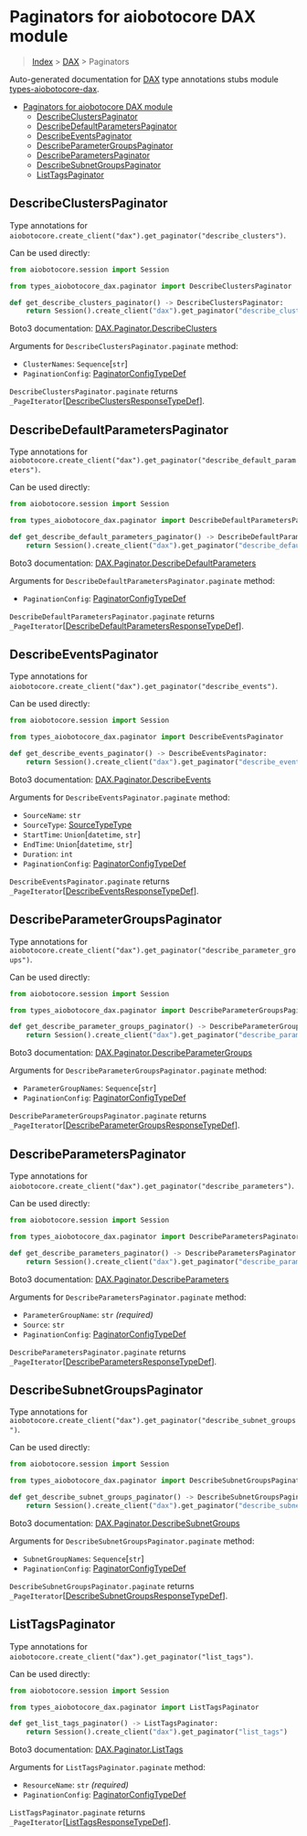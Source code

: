 <a id="paginators-for-aiobotocore-dax-module"></a>

# Paginators for aiobotocore DAX module

> [Index](..) > [DAX](.) > Paginators

Auto-generated documentation for
[DAX](https://boto3.amazonaws.com/v1/documentation/api/latest/reference/services/dax.html#DAX)
type annotations stubs module
[types-aiobotocore-dax](https://pypi.org/project/types-aiobotocore-dax/).

- [Paginators for aiobotocore DAX module](#paginators-for-aiobotocore-dax-module)
  - [DescribeClustersPaginator](#describeclusterspaginator)
  - [DescribeDefaultParametersPaginator](#describedefaultparameterspaginator)
  - [DescribeEventsPaginator](#describeeventspaginator)
  - [DescribeParameterGroupsPaginator](#describeparametergroupspaginator)
  - [DescribeParametersPaginator](#describeparameterspaginator)
  - [DescribeSubnetGroupsPaginator](#describesubnetgroupspaginator)
  - [ListTagsPaginator](#listtagspaginator)

<a id="describeclusterspaginator"></a>

## DescribeClustersPaginator

Type annotations for
`aiobotocore.create_client("dax").get_paginator("describe_clusters")`.

Can be used directly:

```python
from aiobotocore.session import Session

from types_aiobotocore_dax.paginator import DescribeClustersPaginator

def get_describe_clusters_paginator() -> DescribeClustersPaginator:
    return Session().create_client("dax").get_paginator("describe_clusters")
```

Boto3 documentation:
[DAX.Paginator.DescribeClusters](https://boto3.amazonaws.com/v1/documentation/api/latest/reference/services/dax.html#DAX.Paginator.DescribeClusters)

Arguments for `DescribeClustersPaginator.paginate` method:

- `ClusterNames`: `Sequence`\[`str`\]
- `PaginationConfig`:
  [PaginatorConfigTypeDef](./type_defs.md#paginatorconfigtypedef)

`DescribeClustersPaginator.paginate` returns
`_PageIterator`\[[DescribeClustersResponseTypeDef](./type_defs.md#describeclustersresponsetypedef)\].

<a id="describedefaultparameterspaginator"></a>

## DescribeDefaultParametersPaginator

Type annotations for
`aiobotocore.create_client("dax").get_paginator("describe_default_parameters")`.

Can be used directly:

```python
from aiobotocore.session import Session

from types_aiobotocore_dax.paginator import DescribeDefaultParametersPaginator

def get_describe_default_parameters_paginator() -> DescribeDefaultParametersPaginator:
    return Session().create_client("dax").get_paginator("describe_default_parameters")
```

Boto3 documentation:
[DAX.Paginator.DescribeDefaultParameters](https://boto3.amazonaws.com/v1/documentation/api/latest/reference/services/dax.html#DAX.Paginator.DescribeDefaultParameters)

Arguments for `DescribeDefaultParametersPaginator.paginate` method:

- `PaginationConfig`:
  [PaginatorConfigTypeDef](./type_defs.md#paginatorconfigtypedef)

`DescribeDefaultParametersPaginator.paginate` returns
`_PageIterator`\[[DescribeDefaultParametersResponseTypeDef](./type_defs.md#describedefaultparametersresponsetypedef)\].

<a id="describeeventspaginator"></a>

## DescribeEventsPaginator

Type annotations for
`aiobotocore.create_client("dax").get_paginator("describe_events")`.

Can be used directly:

```python
from aiobotocore.session import Session

from types_aiobotocore_dax.paginator import DescribeEventsPaginator

def get_describe_events_paginator() -> DescribeEventsPaginator:
    return Session().create_client("dax").get_paginator("describe_events")
```

Boto3 documentation:
[DAX.Paginator.DescribeEvents](https://boto3.amazonaws.com/v1/documentation/api/latest/reference/services/dax.html#DAX.Paginator.DescribeEvents)

Arguments for `DescribeEventsPaginator.paginate` method:

- `SourceName`: `str`
- `SourceType`: [SourceTypeType](./literals.md#sourcetypetype)
- `StartTime`: `Union`\[`datetime`, `str`\]
- `EndTime`: `Union`\[`datetime`, `str`\]
- `Duration`: `int`
- `PaginationConfig`:
  [PaginatorConfigTypeDef](./type_defs.md#paginatorconfigtypedef)

`DescribeEventsPaginator.paginate` returns
`_PageIterator`\[[DescribeEventsResponseTypeDef](./type_defs.md#describeeventsresponsetypedef)\].

<a id="describeparametergroupspaginator"></a>

## DescribeParameterGroupsPaginator

Type annotations for
`aiobotocore.create_client("dax").get_paginator("describe_parameter_groups")`.

Can be used directly:

```python
from aiobotocore.session import Session

from types_aiobotocore_dax.paginator import DescribeParameterGroupsPaginator

def get_describe_parameter_groups_paginator() -> DescribeParameterGroupsPaginator:
    return Session().create_client("dax").get_paginator("describe_parameter_groups")
```

Boto3 documentation:
[DAX.Paginator.DescribeParameterGroups](https://boto3.amazonaws.com/v1/documentation/api/latest/reference/services/dax.html#DAX.Paginator.DescribeParameterGroups)

Arguments for `DescribeParameterGroupsPaginator.paginate` method:

- `ParameterGroupNames`: `Sequence`\[`str`\]
- `PaginationConfig`:
  [PaginatorConfigTypeDef](./type_defs.md#paginatorconfigtypedef)

`DescribeParameterGroupsPaginator.paginate` returns
`_PageIterator`\[[DescribeParameterGroupsResponseTypeDef](./type_defs.md#describeparametergroupsresponsetypedef)\].

<a id="describeparameterspaginator"></a>

## DescribeParametersPaginator

Type annotations for
`aiobotocore.create_client("dax").get_paginator("describe_parameters")`.

Can be used directly:

```python
from aiobotocore.session import Session

from types_aiobotocore_dax.paginator import DescribeParametersPaginator

def get_describe_parameters_paginator() -> DescribeParametersPaginator:
    return Session().create_client("dax").get_paginator("describe_parameters")
```

Boto3 documentation:
[DAX.Paginator.DescribeParameters](https://boto3.amazonaws.com/v1/documentation/api/latest/reference/services/dax.html#DAX.Paginator.DescribeParameters)

Arguments for `DescribeParametersPaginator.paginate` method:

- `ParameterGroupName`: `str` *(required)*
- `Source`: `str`
- `PaginationConfig`:
  [PaginatorConfigTypeDef](./type_defs.md#paginatorconfigtypedef)

`DescribeParametersPaginator.paginate` returns
`_PageIterator`\[[DescribeParametersResponseTypeDef](./type_defs.md#describeparametersresponsetypedef)\].

<a id="describesubnetgroupspaginator"></a>

## DescribeSubnetGroupsPaginator

Type annotations for
`aiobotocore.create_client("dax").get_paginator("describe_subnet_groups")`.

Can be used directly:

```python
from aiobotocore.session import Session

from types_aiobotocore_dax.paginator import DescribeSubnetGroupsPaginator

def get_describe_subnet_groups_paginator() -> DescribeSubnetGroupsPaginator:
    return Session().create_client("dax").get_paginator("describe_subnet_groups")
```

Boto3 documentation:
[DAX.Paginator.DescribeSubnetGroups](https://boto3.amazonaws.com/v1/documentation/api/latest/reference/services/dax.html#DAX.Paginator.DescribeSubnetGroups)

Arguments for `DescribeSubnetGroupsPaginator.paginate` method:

- `SubnetGroupNames`: `Sequence`\[`str`\]
- `PaginationConfig`:
  [PaginatorConfigTypeDef](./type_defs.md#paginatorconfigtypedef)

`DescribeSubnetGroupsPaginator.paginate` returns
`_PageIterator`\[[DescribeSubnetGroupsResponseTypeDef](./type_defs.md#describesubnetgroupsresponsetypedef)\].

<a id="listtagspaginator"></a>

## ListTagsPaginator

Type annotations for
`aiobotocore.create_client("dax").get_paginator("list_tags")`.

Can be used directly:

```python
from aiobotocore.session import Session

from types_aiobotocore_dax.paginator import ListTagsPaginator

def get_list_tags_paginator() -> ListTagsPaginator:
    return Session().create_client("dax").get_paginator("list_tags")
```

Boto3 documentation:
[DAX.Paginator.ListTags](https://boto3.amazonaws.com/v1/documentation/api/latest/reference/services/dax.html#DAX.Paginator.ListTags)

Arguments for `ListTagsPaginator.paginate` method:

- `ResourceName`: `str` *(required)*
- `PaginationConfig`:
  [PaginatorConfigTypeDef](./type_defs.md#paginatorconfigtypedef)

`ListTagsPaginator.paginate` returns
`_PageIterator`\[[ListTagsResponseTypeDef](./type_defs.md#listtagsresponsetypedef)\].
